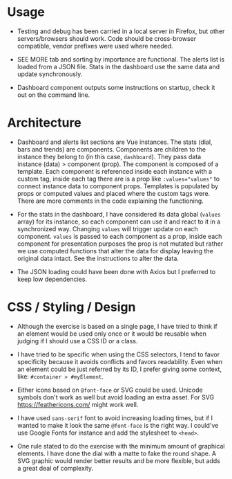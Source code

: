# Usage
* Testing and debug has been carried in a local server in Firefox, but other servers/browsers should work. Code should be cross-browser compatible, vendor prefixes were used where needed.

* SEE MORE tab and sorting by importance are functional. The alerts list is loaded from a JSON file. Stats in the dashboard use the same data and update synchronously.

* Dashboard component outputs some instructions on startup, check it out on the command line.


# Architecture
* Dashboard and alerts list sections are Vue instances. The stats (dial, bars and trends) are components. Components are children to the instance they belong to (in this case, `dashboard`). They pass data instance (data) > component (prop). The component is composed of a template. Each component is referenced inside each instance with a custom tag, inside each tag there are is a prop like `:values="values"` to connect instance data to component props. Templates is populated by props or computed values and placed where the custom tags were. There are more comments in the code explaining the  functioning.

* For the stats in the dashboard, I have considered its data global (`values` array) for its instance, so each component can use it and react to it in a synchronized way. Changing `values` will trigger update on each component. `values` is passed to each component as a prop, inside each component for presentation purposes the prop is not mutated but rather we use computed functions that alter the data for display leaving the original data intact. See the instructions to alter the data.

* The JSON loading could have been done with Axios but I preferred to keep low dependencies.


# CSS / Styling / Design
* Although the exercise is based on a single page, I have tried to think if an element would be used only once or it would be reusable when judging if I should use a CSS ID or a class.

* I have tried to be specific when using the CSS selectors, I tend to favor specificity because it avoids conflicts and favors readability. Even when an element could be just referred by its ID, I prefer giving some context,  like: `#container > #myElement`.

* Either icons based on `@font-face` or SVG could be used. Unicode symbols don't work as well but avoid loading an extra asset. For SVG https://feathericons.com/ might work well.

* I have used `sans-serif` font to avoid increasing loading times, but if I wanted to make it look the same `@font-face` is the right way. I could've use Google Fonts for instance and add the stylesheet to `<head>`.

* One rule stated to do the exercise with the minimum amount of graphical elements. I have done the dial with a matte to fake the round shape. A SVG graphic would render better results and be more flexible, but adds a great deal of complexity.
